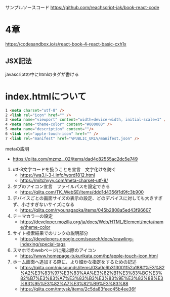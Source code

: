 サンプルソースコード
https://github.com/reachscript-jak/book-react-code 

# 4章 
https://codesandbox.io/s/react-book-4-react-basic-cxh1x


## JSX記法
javascriptの中にhtmlのタグが書ける 


# index.htmlについて
```html
1 <meta charset="utf-8" />
2 <link rel="icon" href="" />
3 <meta name="viewport" content="width=device-width, initial-scale=1" />
4 <meta name="theme-color" content="#000000" />
5 <meta name="description" content=""/>
6 <link rel="apple-touch-icon" href="" />
7 <link rel="manifest" href="%PUBLIC_URL%/manifest.json" />
```

metaの説明　
* https://qiita.com/mzmz__02/items/dad4c82555ac2dc5e749
1. utf-8文字コードを扱うことを宣言　文字化けを防ぐ
    * https://wa3.i-3-i.info/word1812.html
    * https://mitchyyy.com/meta-charset-utf-8/
2. タブのアイコン宣言　ファイルパスを設定できる
    * https://qiita.com/TK_WebSE/items/ddd1d4356f1d9fc3b900
3. デバイスごとの画面サイズの表示の設定、どのデバイスに対しても大きすぎず、小さすぎないサイズになる
    * https://qiita.com/ryounagaoka/items/045b2808a5ed43f96607
4. テーマカラーの設定
    * https://developer.mozilla.org/ja/docs/Web/HTML/Element/meta/name/theme-color
5. サイト検索結果でのリンクの説明部分
    * https://developers.google.com/search/docs/crawling-indexing/special-tags
6. スマホでのwebページに飛ぶ際のアイコン
    * https://www.homepage-tukurikata.com/hp/apple-touch-icon.html
7. ホーム画面へ追加する際に、より細かな指定をするための記述
    * https://qiita.com/niusounds/items/03a0c6b313001f52a188#%E3%82%A2%E3%83%97%E3%83%AA%E3%82%B1%E3%83%BC%E3%82%B7%E3%83%A7%E3%83%B3%E3%83%9E%E3%83%8B%E3%83%95%E3%82%A7%E3%82%B9%E3%83%88
    * https://qiita.com/tmtysk/items/2c5da83feec45b4ee36f